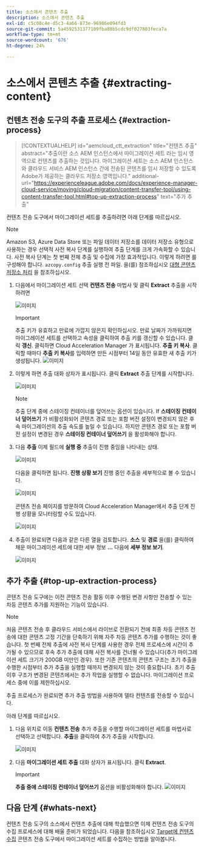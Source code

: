 ```yaml
---
title: 소스에서 콘텐츠 추출
description: 소스에서 콘텐츠 추출
exl-id: c5c08c4e-d5c3-4a66-873e-96986e094fd3
source-git-commit: 5a4592531377109fba88b5cdc9df027803feca7a
workflow-type: tm+mt
source-wordcount: '676'
ht-degree: 24%

---
```


# 소스에서 콘텐츠 추출 {#extracting-content}

## 컨텐츠 전송 도구의 추출 프로세스 {#extraction-process}

>[!CONTEXTUALHELP]
>id="aemcloud_ctt_extraction"
>title="컨텐츠 추출"
>abstract="추출이란 소스 AEM 인스턴스에서 마이그레이션 세트 라는 임시 영역으로 컨텐츠를 추출하는 것입니다. 마이그레이션 세트는 소스 AEM 인스턴스와 클라우드 서비스 AEM 인스턴스 간에 전송된 콘텐츠를 임시 저장할 수 있도록 Adobe가 제공하는 클라우드 저장소 영역입니다."
>additional-url="https://experienceleague.adobe.com/docs/experience-manager-cloud-service/moving/cloud-migration/content-transfer-tool/using-content-transfer-tool.html#top-up-extraction-process" text="추가 추출"


컨텐츠 전송 도구에서 마이그레이션 세트를 추출하려면 아래 단계를 따르십시오.

>[!NOTE]
>Amazon S3, Azure Data Store 또는 파일 데이터 저장소를 데이터 저장소 유형으로 사용하는 경우 선택적 사전 복사 단계를 실행하여 추출 단계를 크게 가속화할 수 있습니다. 사전 복사 단계는 첫 번째 전체 추출 및 수집에 가장 효과적입니다. 이렇게 하려면 를 구성해야 합니다. `azcopy.config` 추출 실행 전 파일. 을(를) 참조하십시오 [대형 콘텐츠 저장소 처리](/help/journey-migration/content-transfer-tool/using-content-transfer-tool/handling-large-content-repositories.md) 을 참조하십시오.

1. 다음에서 마이그레이션 세트 선택 **컨텐츠 전송** 마법사 및 클릭 **Extract** 추출을 시작하려면

   ![이미지](/help/journey-migration/content-transfer-tool/assets-ctt/cttcam12.png)

   >[!IMPORTANT]
   >
   >추출 키가 유효하고 만료에 가깝지 않은지 확인하십시오. 만료 날짜가 가까워지면 마이그레이션 세트를 선택하고 속성을 클릭하여 추출 키를 갱신할 수 있습니다. 클릭 **갱신**. 클릭하면 Cloud Acceleration Manager 가 표시됩니다. **추출 키 복사**. 클릭할 때마다 **추출 키 복사**를 입력하면 만든 시점부터 14일 동안 유효한 새 추출 키가 생성됩니다.
   >![이미지](/help/journey-migration/content-transfer-tool/assets-ctt/cttcam13.png)

1. 이렇게 하면 추출 대화 상자가 표시됩니다. 클릭 **Extract** 추출 단계를 시작합니다.

   ![이미지](/help/journey-migration/content-transfer-tool/assets-ctt/cttcam14.png)

   >[!NOTE]
   >추출 단계 중에 스테이징 컨테이너를 덮어쓰는 옵션이 있습니다. If **스테이징 컨테이너 덮어쓰기** 가 비활성화되어 콘텐츠 경로 또는 포함 버전 설정이 변경되지 않은 후속 마이그레이션의 추출 속도를 높일 수 있습니다. 하지만 콘텐츠 경로 또는 포함 버전 설정이 변경된 경우 **스테이징 컨테이너 덮어쓰기** 을 활성화해야 합니다.

1. 다음 **추출** 이제 필드에 **실행 중** 추출이 진행 중임을 나타내는 상태.

   ![이미지](/help/journey-migration/content-transfer-tool/assets-ctt/cttcam15.png)

   다음을 클릭하면 됩니다. **진행 상황 보기** 진행 중인 추출을 세부적으로 볼 수 있습니다.

   ![이미지](/help/journey-migration/content-transfer-tool/assets-ctt/cttcam16.png)

   콘텐츠 전송 페이지를 방문하여 Cloud Acceleration Manager에서 추출 단계 진행 상황을 모니터링할 수도 있습니다.

   ![이미지](/help/journey-migration/content-transfer-tool/assets-ctt/cttcam17.png)

1. 추출이 완료되면 다음과 같은 다른 열을 검토합니다. **소스** 및 **경로** 을(를) 클릭하여 채운 마이그레이션 세트에 대한 세부 정보 **...** 다음에 **세부 정보 보기**.

   ![이미지](/help/journey-migration/content-transfer-tool/assets-ctt/cttcam18.png)


## 추가 추출 {#top-up-extraction-process}

콘텐츠 전송 도구에는 이전 콘텐츠 전송 활동 이후 수행된 변경 사항만 전송할 수 있는 차등 콘텐츠 추가를 지원하는 기능이 있습니다.

>[!NOTE]
>처음 콘텐츠 전송 후 클라우드 서비스에서 라이브로 전환되기 전에 최종 차등 콘텐츠 전송에 대한 콘텐츠 고정 기간을 단축하기 위해 자주 차등 콘텐츠 추가를 수행하는 것이 좋습니다. 첫 번째 전체 추출에 사전 복사 단계를 사용한 경우 전체 프로세스에 시간이 추가될 수 있으므로 후속 추가 추출에 대해 사전 복사를 건너뛸 수 있습니다(추가 마이그레이션 세트 크기가 200GB 미만인 경우).
>또한 기존 콘텐츠의 콘텐츠 구조는 초기 추출을 수행한 시점부터 추가 추출을 실행할 때까지 변경되지 않는 것이 중요합니다. 초기 추출 이후 구조가 변경된 콘텐츠에서는 추가 작업을 실행할 수 없습니다. 마이그레이션 프로세스 중에 이를 제한하십시오.

추출 프로세스가 완료되면 추가 추출 방법을 사용하여 델타 컨텐츠를 전송할 수 있습니다.

아래 단계를 따르십시오.

1. 다음 위치로 이동 **컨텐츠 전송** 추가 추출을 수행할 마이그레이션 세트를 마법사로 선택하고 선택합니다. **추출**&#x200B;을 클릭하여 추가 추출을 시작합니다.

   ![이미지](/help/journey-migration/content-transfer-tool/assets-ctt/cttcam19.png)

1. 다음 **마이그레이션 세트 추출** 대화 상자가 표시됩니다. 클릭 **Extract**.

   >[!IMPORTANT]
   >**추출 중에 스테이징 컨테이너 덮어쓰기** 옵션을 비활성화해야 합니다.
   >![이미지](/help/journey-migration/content-transfer-tool/assets-ctt/cttcam20.png)


## 다음 단계 {#whats-next}

컨텐츠 전송 도구의 소스에서 컨텐츠 추출에 대해 학습했으면 이제 컨텐츠 전송 도구의 수집 프로세스에 대해 배울 준비가 되었습니다. 다음을 참조하십시오 [Target에 컨텐츠 수집](/help/journey-migration/content-transfer-tool/using-content-transfer-tool/ingesting-content.md) 콘텐츠 전송 도구에서 마이그레이션 세트를 수집하는 방법을 알아봅니다.
